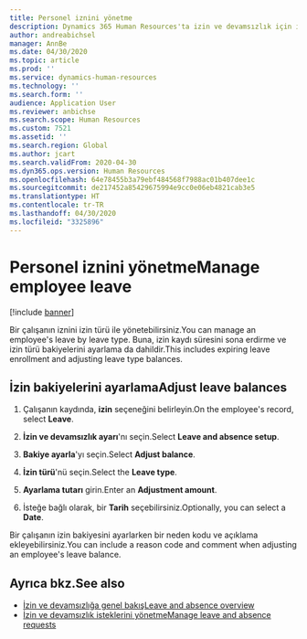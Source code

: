 ```yaml
---
title: Personel iznini yönetme
description: Dynamics 365 Human Resources'ta izin ve devamsızlık için insan kaynakları parametrelerini tanımlayın.
author: andreabichsel
manager: AnnBe
ms.date: 04/30/2020
ms.topic: article
ms.prod: ''
ms.service: dynamics-human-resources
ms.technology: ''
ms.search.form: ''
audience: Application User
ms.reviewer: anbichse
ms.search.scope: Human Resources
ms.custom: 7521
ms.assetid: ''
ms.search.region: Global
ms.author: jcart
ms.search.validFrom: 2020-04-30
ms.dyn365.ops.version: Human Resources
ms.openlocfilehash: 64e78455b3a79ebf484568f7988ac01b407dee1c
ms.sourcegitcommit: de217452a85429675994e9cc0e06eb4821cab3e5
ms.translationtype: HT
ms.contentlocale: tr-TR
ms.lasthandoff: 04/30/2020
ms.locfileid: "3325896"
---
```

# <a name="manage-employee-leave"></a><span data-ttu-id="ca8ff-103">Personel iznini yönetme</span><span class="sxs-lookup"><span data-stu-id="ca8ff-103">Manage employee leave</span></span>

[!include [banner](includes/preview-feature.md)]

<span data-ttu-id="ca8ff-104">Bir çalışanın iznini izin türü ile yönetebilirsiniz.</span><span class="sxs-lookup"><span data-stu-id="ca8ff-104">You can manage an employee's leave by leave type.</span></span> <span data-ttu-id="ca8ff-105">Buna, izin kaydı süresini sona erdirme ve izin türü bakiyelerini ayarlama da dahildir.</span><span class="sxs-lookup"><span data-stu-id="ca8ff-105">This includes expiring leave enrollment and adjusting leave type balances.</span></span> 

## <a name="adjust-leave-balances"></a><span data-ttu-id="ca8ff-106">İzin bakiyelerini ayarlama</span><span class="sxs-lookup"><span data-stu-id="ca8ff-106">Adjust leave balances</span></span>

1. <span data-ttu-id="ca8ff-107">Çalışanın kaydında, **izin** seçeneğini belirleyin.</span><span class="sxs-lookup"><span data-stu-id="ca8ff-107">On the employee's record, select **Leave**.</span></span>

2. <span data-ttu-id="ca8ff-108">**İzin ve devamsızlık ayarı**'nı seçin.</span><span class="sxs-lookup"><span data-stu-id="ca8ff-108">Select **Leave and absence setup**.</span></span>

3. <span data-ttu-id="ca8ff-109">**Bakiye ayarla**'yı seçin.</span><span class="sxs-lookup"><span data-stu-id="ca8ff-109">Select **Adjust balance**.</span></span>

4. <span data-ttu-id="ca8ff-110">**İzin türü**'nü seçin.</span><span class="sxs-lookup"><span data-stu-id="ca8ff-110">Select the **Leave type**.</span></span>

5. <span data-ttu-id="ca8ff-111">**Ayarlama tutarı** girin.</span><span class="sxs-lookup"><span data-stu-id="ca8ff-111">Enter an **Adjustment amount**.</span></span> 

6. <span data-ttu-id="ca8ff-112">İsteğe bağlı olarak, bir **Tarih** seçebilirsiniz.</span><span class="sxs-lookup"><span data-stu-id="ca8ff-112">Optionally, you can select a **Date**.</span></span> 

<span data-ttu-id="ca8ff-113">Bir çalışanın izin bakiyesini ayarlarken bir neden kodu ve açıklama ekleyebilirsiniz.</span><span class="sxs-lookup"><span data-stu-id="ca8ff-113">You can include a reason code and comment when adjusting an employee's leave balance.</span></span> 

## <a name="see-also"></a><span data-ttu-id="ca8ff-114">Ayrıca bkz.</span><span class="sxs-lookup"><span data-stu-id="ca8ff-114">See also</span></span>

- [<span data-ttu-id="ca8ff-115">İzin ve devamsızlığa genel bakış</span><span class="sxs-lookup"><span data-stu-id="ca8ff-115">Leave and absence overview</span></span>](hr-leave-and-absence-overview.md)
- [<span data-ttu-id="ca8ff-116">İzin ve devamsızlık isteklerini yönetme</span><span class="sxs-lookup"><span data-stu-id="ca8ff-116">Manage leave and absence requests</span></span>](hr-employee-self-service-manage-requests.md)